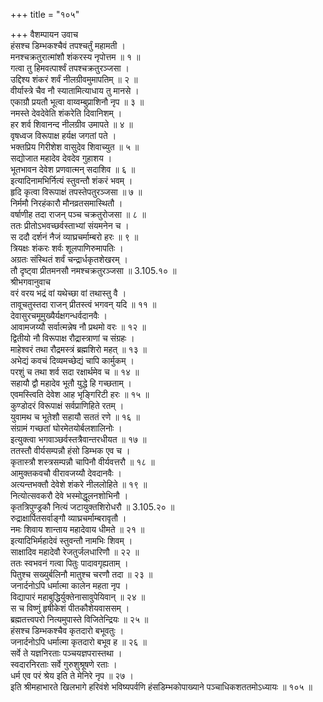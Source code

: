 +++
title = "१०५"

+++
वैशम्पायन उवाच  
हंसश्च डिम्भकश्चैवं तपश्चर्तुं महामती ।  
मनश्चक्रतुरात्मांशौ शंकरस्य नृपोत्तम ॥ १ ॥  
गत्वा तु हिमवत्पार्श्वं तपश्चक्रतुरञ्जसा ।  
उद्दिश्य शंकरं शर्वं नीलग्रीवमुमापतिम् ॥ २ ॥  
वीर्यास्त्रे चैव नौ स्यातामित्याधाय तु मानसे ।  
एकाग्रौ प्रयतौ भूत्वा वाय्वम्बुप्राशिनौ नृप ॥ ३ ॥  
नमस्ते देवदेवेति शंकरेति दिवानिशम् ।  
हर शर्व शिवानन्द नीलग्रीव उमापते ॥ ४ ॥  
वृषध्वज विरूपाक्ष हर्यक्ष जगतां पते ।  
भक्तप्रिय गिरीशेश वासुदेव शिवाच्युत ॥ ५ ॥  
सद्योजात महादेव देवदेव गुहाशय ।  
भूतभावन देवेश प्रणवात्मन् सदाशिव ॥ ६ ॥  
इत्यादिनामभिर्नित्यं स्तुवन्तौ शंकरं भवम् ।  
हृदि कृत्वा विरूपाक्षं तपस्तेपतुरञ्जसा ॥ ७ ॥  
निर्ममौ निरहंकारौ मौनव्रतसमास्थितौ ।  
वर्षाणीह तदा राजन् पञ्च चक्रतुरोजसा ॥ ८ ॥  
ततः प्रीतोऽभवच्छर्वस्ताभ्यां संयमनेन च ।  
स ददौ दर्शनं नैजं व्याघ्रचर्माम्बरो हरः ॥ ९ ॥  
त्रियक्षः शंकरः शर्वः शूलपाणिरुमापतिः ।  
अग्रतः संस्थितं शर्वं चन्द्रार्धकृतशेखरम् ।  
तौ दृष्ट्वा प्रीतमनसौ नमश्चक्रतुरञ्जसा ॥ 3.105.१० ॥  
श्रीभगवानुवाच  
वरं वरय भद्रं वां यथेच्छा वां तथास्तु वै ।  
तावूचतुस्तदा राजन् प्रीतस्त्वं भगवन् यदि ॥ ११ ॥  
देवासुरचमूमुख्यैर्यक्षगन्धर्वदानवैः ।  
आवामजय्यौ सर्वात्मन्नेष नौ प्रथमो वरः ॥ १२ ॥  
द्वितीयो नौ विरूपाक्ष रौद्रास्त्राणां च संग्रहः ।  
माहेश्वरं तथा रौद्रमस्त्रं ब्रह्मशिरो महत् ॥ १३ ॥  
अभेद्यं कवचं दिव्यमच्छेद्यं चापि कार्मुकम् ।  
परशुं च तथा शर्व सदा रक्षार्थमेव च ॥ १४ ॥  
सहायौ द्वौ महादेव भूतौ युद्धे हि गच्छताम् ।  
एवमस्त्विति देवेश आह भृङ्गिरिटी हरः ॥ १५ ॥  
कुण्डोदरं विरूपाक्षं सर्वप्राणिहिते रतम् ।  
युवामथ च भूतेशौ सहायौ सततं रणे ॥ १६ ॥  
संग्रामं गच्छतां घोरमेतयोर्बलशालिनोः ।  
इत्युक्त्वा भगवाञ्छर्वस्तत्रैवान्तरधीयत ॥ १७ ॥  
ततस्तौ वीर्यसम्पन्नौ हंसो डिम्भक एव च ।  
कृतास्त्रौ शस्त्रसम्पन्नौ चापिनौ वीर्यवत्तरौ ॥ १८ ॥  
आमुक्तकवचौ वीरावजय्यौ देवदानवैः ।  
अत्यन्तभक्तौ देवेशे शंकरे नीललोहिते ॥ १९ ॥  
नित्योत्सवकरौ देवे भस्मोद्धूलनशोभिनौ ।  
कृतत्रिपुण्ड्रकौ नित्यं जटायुक्तशिरोधरौ ॥ 3.105.२० ॥  
रुद्राक्षार्पितसर्वाङ्गौ व्याघ्रचर्माम्बरावृतौ ।  
नमः शिवाय शान्ताय महादेवाय धीमते ॥ २१ ॥  
इत्यादिभिर्महादेवं स्तुवन्तौ नामभिः शिवम् ।  
साक्षादिव महादेवौ रेजतुर्जलधारिणौ ॥ २२ ॥  
ततः स्वभवनं गत्वा पितुः पादावगृह्यताम् ।  
पितुश्च सख्युर्बलिनौ मातुश्च चरणौ तदा ॥ २३ ॥  
जनार्दनोऽपि धर्मात्मा कालेन महता नृप ।  
विद्यापारं महाबुद्धिर्युक्तेनासावुपेयिवान् ॥ २४ ॥  
स च विष्णुं हृषीकेशं पीतकौशेयवाससम् ।  
ब्रह्मतत्त्वपरो नित्यमुपास्ते विजितेन्द्रियः ॥ २५ ॥  
हंसश्च डिम्भकश्चैव कृतदारो बभूवतुः ।  
जनार्दनोऽपि धर्मात्मा कृतदारो बभूव ह ॥ २६ ॥  
सर्वे ते यज्ञनिरताः पञ्चयज्ञपरास्तथा ।  
स्वदारनिरताः सर्वे गुरुशुश्रूषणे रताः ।  
धर्म एव परं श्रेय इति ते मेनिरे नृप ॥ २७ ।  
इति श्रीमहाभारते खिलभागे हरिवंशे भविष्यपर्वणि हंसडिम्भकोपाख्याने पञ्चाधिकशततमोऽध्यायः ॥ १०५ ॥